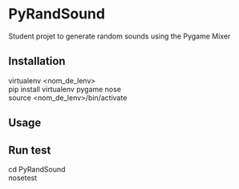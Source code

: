 # PyRandSound
Student projet to generate random sounds using the Pygame Mixer

## Installation
virtualenv <nom_de_lenv>  
pip install virtualenv pygame nose  
source <nom_de_lenv>/bin/activate  

## Usage


## Run test
cd PyRandSound  
nosetest  
